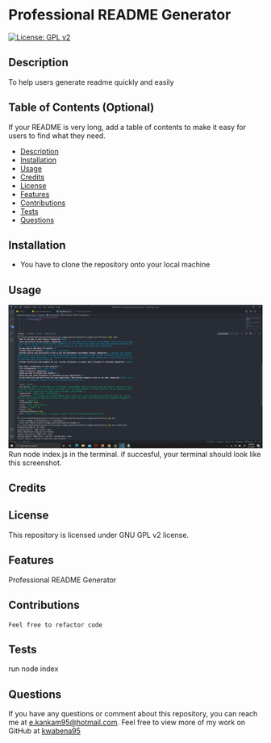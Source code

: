 
  # Professional README Generator

  [![License: GPL v2](https://img.shields.io/badge/License-GPL%20v2-blue.svg)](https://www.gnu.org/licenses/old-licenses/gpl-2.0.en.html)

  ## Description
   To help users generate readme quickly and easily
    
  ## Table of Contents (Optional)
  If your README is very long, add a table of contents to make it easy for users to find what they need.
  * [Description](#description)
  * [Installation](#installation)
  * [Usage](#usage)
  * [Credits](#credits)
  * [License](#license)
  * [Features](#features)
  * [Contributions](#contributions)
  * [Tests](#tests)
  * [Questions](#questions)
 

   
    
  ## Installation
  * You have to clone the repository onto your local machine
    
  ## Usage
  ![./image/Screenshot.png](./image/Screenshot.png)
  Run node index.js in the terminal. if succesful, your terminal should look like this screenshot. 


  ## Credits
  

  
  ## License
  This repository is licensed under GNU GPL v2 license.
  
    
  ## Features
  Professional README Generator
    
  ## Contributions
    Feel free to refactor code
    
  ## Tests
  run node index

  ## Questions
  If you have any questions or comment about this repository, you can reach me at [e.kankam95@hotmail.com](mailto:e.kankam95@hotmail.com).
  Feel free to view more of my work on GitHub at [kwabena95](https://github.com/kwabena95)
  